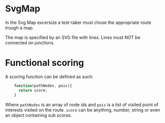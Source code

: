 # SvgMap
In the Svg Map excersize a test-taker must chose the appropriate route trough a map.

The map is specified by an SVG file with lines. Lines must NOT be connected on junctions.

# Functional scoring
A scoring function can be defined as such:
```javascript
    function(pathNodes, pois){
      return score;
    }
```
Where `pathNodes` is an array of node ids and `pois` is a list of visited point of interests visited on the route.
`score` can be anything, number, string or even an object containing sub scores.
